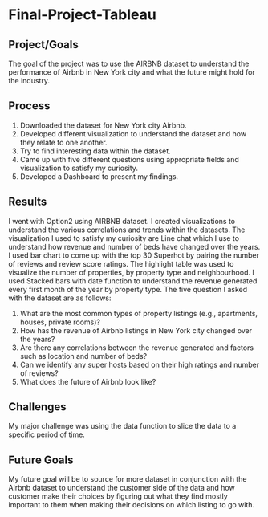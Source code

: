 # Final-Project-Tableau

## Project/Goals
The goal of the project was to use the AIRBNB dataset to understand the performance of Airbnb in New York city and what the future might hold for the industry.

## Process
1.	Downloaded the dataset for New York city Airbnb.
2.	Developed different visualization to understand the dataset and how they relate to one another.
3.	Try to find interesting data within the dataset.
4.	Came up with five different questions using appropriate fields and visualization to satisfy my curiosity.
5.	Developed a Dashboard to present my findings.

## Results
I went with Option2 using AIRBNB dataset.
I created visualizations to understand the various correlations and trends within the datasets. The visualization I used to satisfy my curiosity are Line chat which I use to understand how revenue and number of beds have changed over the years. I used bar chart to come up with the top 30 Superhot by pairing the number of reviews and review score ratings. The highlight table was used to visualize the number of properties, by property type and neighbourhood. I used Stacked bars with date function to understand the revenue generated every first month of the year by property type. 
The five question I asked with the dataset are as follows:
1.	What are the most common types of property listings (e.g., apartments, houses, private rooms)?
2.	How has the revenue of Airbnb listings in New York city changed over the years?
3.	Are there any correlations between the revenue generated and factors such as location and number of beds?
4.	Can we identify any super hosts based on their high ratings and number of reviews?
5.	What does the future of Airbnb look like?


## Challenges 
My major challenge was using the data function to  slice the data to a specific period of time.

## Future Goals
My future goal will be to source for more dataset in conjunction with the Airbnb dataset to understand the customer side of the data and how customer make their choices by figuring out what they find mostly important to them when making their decisions on which listing to go with. 
